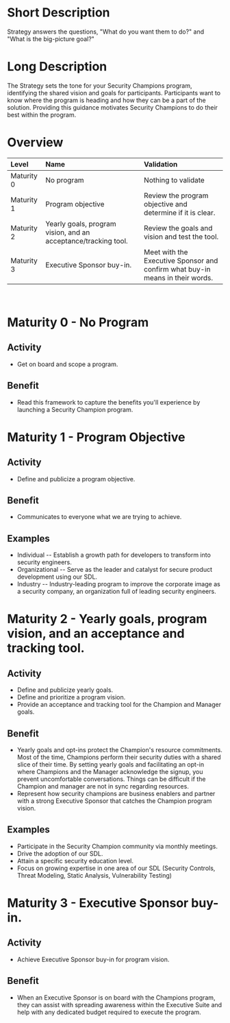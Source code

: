 # Short Description
Strategy answers the questions, "What do you want them to do?" and "What is the big-picture goal?"

# Long Description
The Strategy sets the tone for your Security Champions program, identifying the shared vision and goals for participants. Participants want to know where the program is heading and how they can be a part of the solution. Providing this guidance motivates Security Champions to do their best within the program.

# Overview

| Level | Name | Validation |
|:---|:---|:---|
| Maturity 0 | No program | Nothing to validate
| Maturity 1 | Program objective | Review the program objective and determine if it is clear.
| Maturity 2 | Yearly goals, program vision, and an acceptance/tracking tool. | Review the goals and vision and test the tool.
| Maturity 3 | Executive Sponsor buy-in. | Meet with the Executive Sponsor and confirm what buy-in means in their words.

&nbsp;
# Maturity 0 - No Program

## Activity
* Get on board and scope a program.
  
## Benefit
* Read this framework to capture the benefits you'll experience by launching a Security Champion program.

# Maturity 1 - Program Objective

## Activity
* Define and publicize a program objective. 

## Benefit
* Communicates to everyone what we are trying to achieve.

## Examples
* Individual -- Establish a growth path for developers to transform into security engineers.
* Organizational -- Serve as the leader and catalyst for secure product development using our SDL.
* Industry -- Industry-leading program to improve the corporate image as a security company, an organization full of leading security engineers.

# Maturity 2 - Yearly goals, program vision, and an acceptance and tracking tool.

## Activity
* Define and publicize yearly goals.
* Define and prioritize a program vision. 
* Provide an acceptance and tracking tool for the Champion and Manager goals.

## Benefit
* Yearly goals and opt-ins protect the Champion's resource commitments. Most of the time, Champions perform their security duties with a shared slice of their time. By setting yearly goals and facilitating an opt-in where Champions and the Manager acknowledge the signup, you prevent uncomfortable conversations. Things can be difficult if the Champion and manager are not in sync regarding resources.
* Represent how security champions are business enablers and partner with a strong Executive Sponsor that catches the Champion program vision.

## Examples
* Participate in the Security Champion community via monthly meetings.
* Drive the adoption of our SDL.
* Attain a specific security education level.
* Focus on growing expertise in one area of our SDL (Security Controls, Threat Modeling, Static Analysis, Vulnerability Testing)

# Maturity 3 - Executive Sponsor buy-in.

## Activity
* Achieve Executive Sponsor buy-in for program vision.

## Benefit
* When an Executive Sponsor is on board with the Champions program, they can assist with spreading awareness within the Executive Suite and help with any dedicated budget required to execute the program.